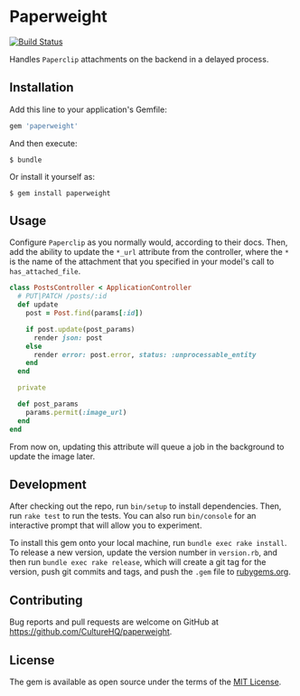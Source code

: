 # Paperweight

[![Build Status](https://travis-ci.com/CultureHQ/paperweight.svg?branch=master)](https://travis-ci.com/CultureHQ/paperweight)

Handles `Paperclip` attachments on the backend in a delayed process.

## Installation

Add this line to your application's Gemfile:

```ruby
gem 'paperweight'
```

And then execute:

    $ bundle

Or install it yourself as:

    $ gem install paperweight

## Usage

Configure `Paperclip` as you normally would, according to their docs. Then, add the ability to update the `*_url` attribute from the controller, where the `*` is the name of the attachment that you specified in your model's call to `has_attached_file`.

```ruby
class PostsController < ApplicationController
  # PUT|PATCH /posts/:id
  def update
    post = Post.find(params[:id])

    if post.update(post_params)
      render json: post
    else
      render error: post.error, status: :unprocessable_entity
    end
  end

  private

  def post_params
    params.permit(:image_url)
  end
end
```

From now on, updating this attribute will queue a job in the background to update the image later.

## Development

After checking out the repo, run `bin/setup` to install dependencies. Then, run `rake test` to run the tests. You can also run `bin/console` for an interactive prompt that will allow you to experiment.

To install this gem onto your local machine, run `bundle exec rake install`. To release a new version, update the version number in `version.rb`, and then run `bundle exec rake release`, which will create a git tag for the version, push git commits and tags, and push the `.gem` file to [rubygems.org](https://rubygems.org).

## Contributing

Bug reports and pull requests are welcome on GitHub at https://github.com/CultureHQ/paperweight.

## License

The gem is available as open source under the terms of the [MIT License](https://opensource.org/licenses/MIT).
